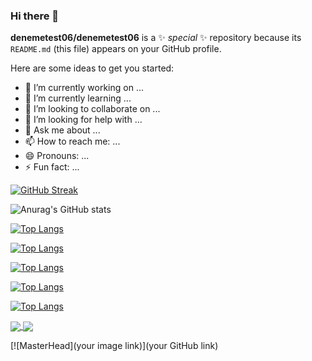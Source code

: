 ### Hi there 👋


**denemetest06/denemetest06** is a ✨ _special_ ✨ repository because its `README.md` (this file) appears on your GitHub profile.

Here are some ideas to get you started:

- 🔭 I’m currently working on ...
- 🌱 I’m currently learning ...
- 👯 I’m looking to collaborate on ...
- 🤔 I’m looking for help with ...
- 💬 Ask me about ...
- 📫 How to reach me: ...
- 😄 Pronouns: ...
- ⚡ Fun fact: ...

[![GitHub Streak](http://github-readme-streak-stats.herokuapp.com?user=denemetest06&theme=dark)](https://git.io/streak-stats)

![Anurag's GitHub stats](https://github-readme-stats.vercel.app/api?username=denemetest06&show_icons=true&theme=radical)

[![Top Langs](https://github-readme-stats.vercel.app/api/top-langs/?username=denemetest06)](https://github.com/anuraghazra/github-readme-stats)

[![Top Langs](https://github-readme-stats.vercel.app/api/top-langs/?username=denemetest06&exclude_repo=github-readme-stats,anuraghazra.github.io)](https://github.com/anuraghazra/github-readme-stats)

[![Top Langs](https://github-readme-stats.vercel.app/api/top-langs/?username=denemetest06&hide=javascript,html)](https://github.com/anuraghazra/github-readme-stats)

[![Top Langs](https://github-readme-stats.vercel.app/api/top-langs/?username=denemetest06&langs_count=8)](https://github.com/anuraghazra/github-readme-stats)

[![Top Langs](https://github-readme-stats.vercel.app/api/top-langs/?username=denemetest06&layout=compact)](https://github.com/anuraghazra/github-readme-stats)

<a href="https://github.com/anuraghazra/github-readme-stats">
  <img align="center" src="https://github-readme-stats.vercel.app/api" />
</a>
<a href="https://github.com/anuraghazra/convoychat">
  <img align="center" src="https://github-readme-stats.vercel.app/api" />
</a>

[![MasterHead](your image link)](your GitHub link)
